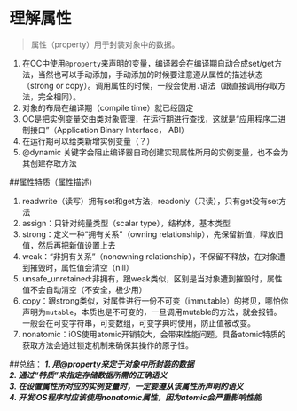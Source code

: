 # 理解属性
> 属性（property）用于封装对象中的数据。

1. 在OC中使用`@property`来声明的变量，编译器会在编译期自动合成set/get方法，当然也可以手动添加，手动添加的时候要注意遵从属性的描述状态（strong or copy）。调用属性的时候，一般会使用`.`语法（跟直接调用存取方法，完全相同）。
2. 对象的布局在编译期（compile time）就已经固定
3. OC是把实例变量交由类对象管理，在运行期进行查找，这就是“应用程序二进制接口”（Application Binary Interface， ABI）
4. 在运行期可以给类新增实例变量（？）
5. @dynamic 关键字会阻止编译器自动创建实现属性所用的实例变量，也不会为其创建存取方法

##属性特质（属性描述）
1. readwrite（读写）拥有set和get方法，readonly（只读），只有get没有set方法
2. assign：只针对纯量类型（scalar type），结构体，基本类型
3. strong：定义一种“拥有关系”（owning relationship），先保留新值，释放旧值，然后再把新值设置上去
4. weak：“非拥有关系”（nonowning relationship），不保留不释放，在对象遭到摧毁时，属性值会清空（nill）
5. unsafe_unretained:非拥有，跟weak类似，区别是当对象遭到摧毁时，属性值不会自动清空（不安全，极少用）
6. copy：跟strong类似，对属性进行一份不可变（immutable）的拷贝，哪怕你声明为`mutable`，本质也是不可变的，一旦调用mutable的方法，就会报错。一般会在可变字符串，可变数组，可变字典时使用，防止值被改变。
7. nonatomic：iOS使用atomic开销较大，会带来性能问题。具备atomic特质的获取方法会通过锁定机制来确保其操作的原子性。

##总结：
***1. 用@property来定于对象中所封装的数据  
2. 通过“特质”来指定存储数据所需的正确语义  
3. 在设置属性所对应的实例变量时，一定要遵从该属性所声明的语义  
4. 开发iOS程序时应该使用nonatomic属性，因为atomic会严重影响性能***



